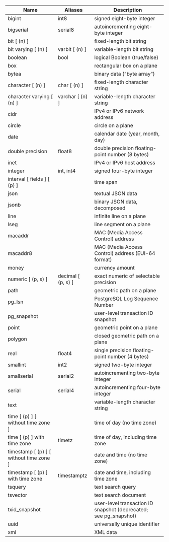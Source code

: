 

| Name | Aliases | Description |
| - | - | - |
| bigint | int8 | signed eight-byte integer |
| bigserial | serial8 | autoincrementing eight-byte integer |
| bit [ (n) ] |   | fixed-length bit string |
| bit varying [ (n) ] | varbit [ (n) ] | variable-length bit string |
| boolean | bool | logical Boolean (true/false) |
| box |   | rectangular box on a plane |
| bytea |   | binary data (&quot;byte array”) |
| character [ (n) ] | char [ (n) ] | fixed-length character string |
| character varying [ (n) ] | varchar [ (n) ] | variable-length character string |
| cidr |   | IPv4 or IPv6 network address |
| circle |   | circle on a plane |
| date |   | calendar date (year, month, day) |
| double precision | float8 | double precision floating-point number (8 bytes) |
| inet |   | IPv4 or IPv6 host address |
| integer | int, int4 | signed four-byte integer |
| interval [ fields ] [ (p) ] |   | time span |
| json |   | textual JSON data |
| jsonb |   | binary JSON data, decomposed |
| line |   | infinite line on a plane |
| lseg |   | line segment on a plane |
| macaddr |   | MAC (Media Access Control) address |
| macaddr8 |   | MAC (Media Access Control) address (EUI-64 format) |
| money |   | currency amount |
| numeric [ (p, s) ] | decimal [ (p, s) ] | exact numeric of selectable precision |
| path |   | geometric path on a plane |
| pg\_lsn |   | PostgreSQL Log Sequence Number |
| pg\_snapshot |   | user-level transaction ID snapshot |
| point |   | geometric point on a plane |
| polygon |   | closed geometric path on a plane |
| real | float4 | single precision floating-point number (4 bytes) |
| smallint | int2 | signed two-byte integer |
| smallserial | serial2 | autoincrementing two-byte integer |
| serial | serial4 | autoincrementing four-byte integer |
| text |   | variable-length character string |
| time [ (p) ] [ without time zone ] |   | time of day (no time zone) |
| time [ (p) ] with time zone | timetz | time of day, including time zone |
| timestamp [ (p) ] [ without time zone ] |   | date and time (no time zone) |
| timestamp [ (p) ] with time zone | timestamptz | date and time, including time zone |
| tsquery |   | text search query |
| tsvector |   | text search document |
| txid\_snapshot |   | user-level transaction ID snapshot (deprecated; see pg\_snapshot) |
| uuid |   | universally unique identifier |
| xml |   | XML data |


